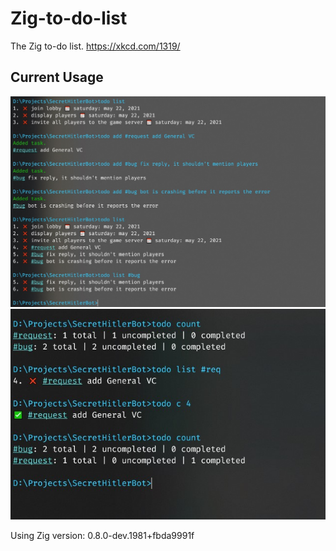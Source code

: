 # Zig-to-do-list
The Zig to-do list. https://xkcd.com/1319/

## Current Usage
![Screenshot 1](img/First.jpg)
![Screenshot 2](img/Second.jpg)

Using Zig version: 0.8.0-dev.1981+fbda9991f
